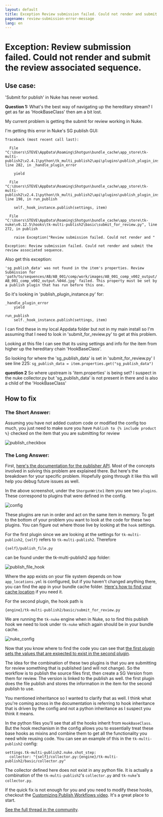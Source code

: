 ```yaml
---
layout: default
title: Exception Review submission failed. Could not render and submit the review associated sequence.
pagename: review-submission-error-message
lang: en
---
```


# Exception: Review submission failed. Could not render and submit the review associated sequence.

## Use case:

'Submit for publish' in Nuke has never worked. 

**Question 1:**
What's the best way of navigating up the hereditary stream? I get as far as 'HookBaseClass' then am a bit lost. 

My current problem is getting the submit for review working in Nuke. 

I'm getting this error in Nuke's SG publish GUI:
 

    Traceback (most recent call last):

      File "C:\Users\STEVE\AppData\Roaming\Shotgun\bundle_cache\app_store\tk-multi-publish2\v2.4.1\python\tk_multi_publish2\api\plugins\publish_plugin_instance.py", line 282, in _handle_plugin_error

        yield

      File "C:\Users\STEVE\AppData\Roaming\Shotgun\bundle_cache\app_store\tk-multi-publish2\v2.4.1\python\tk_multi_publish2\api\plugins\publish_plugin_instance.py", line 198, in run_publish

        self._hook_instance.publish(settings, item)

      File "C:\Users\STEVE\AppData\Roaming\Shotgun\bundle_cache\app_store\tk-nuke\v0.12.5\hooks\tk-multi-publish2\basic\submit_for_review.py", line 272, in publish

        raise Exception("Review submission failed. Could not render and "

    Exception: Review submission failed. Could not render and submit the review associated sequence.

Also get this exception:

`'sg_publish_data' was not found in the item's properties. Review Submission for 'path/to/sequences/AB/AB_001/comp/work/images/AB_001_comp_v002_output/AB_001_comp_v002_output.%04d.jpg' failed. This property must be set by a publish plugin that has run before this one.`


So it's looking in 'publish_plugin_instance.py' for:

    
    _handle_plugin_error
        yield

    run_publish
        self._hook_instance.publish(settings, item)

I can find these in my local Appdata folder but not in my main install so I'm assuming that I need to look in 'submit_for_review.py' to get at this problem.

Looking at this file I can see that its using settings and info for the item from higher up the hereditary chain 'HookBaseClass'.

So looking for where the 'sg_publish_data' is set in 'submit_for_review.py' I see line 225:
`sg_publish_data = item.properties.get("sg_publish_data")`

**question 2**
So where upstream is 'item.properties' is being set? I suspect in the nuke collector.py but 'sg_publish_data' is not present in there and is also a child of the 'HookBaseClass'

## How to fix

### The Short Answer:

Assuming you have not added custom code or modified the config too much, you just need to make sure you have `Publish to {% include product %}` checked on the item that you are  submitting for review

![publish_checkbox](images/review-submission-error-message-01.jpeg) 

### The Long Answer:

First, [here's the documentation for the publisher API](https://developer.shotgunsoftware.com/tk-multi-publish2/). Most of the concepts involved in solving this problem are explained there. But here's the breakdown for your specific problem. Hopefully going through it like this will help you debug future issues as well.

In the above screenshot, under the `ShorgunWrite1` item you see two `plugins`. These correspond to plugins that were defined in the config.

![config](images/review-submission-error-message-02.jpeg) 

These plugins are run in order and act on the same item in memory. To get to the bottom of your problem you want to look at the code for these two plugins. You can figure out where those live by looking at the `hook` settings. 

For the first plugin since we are looking at the settings for `tk-multi-publish2`, `{self}` refers to `tk-multi-publish2`. Therefore
```
{self}/publish_file.py
``` 
can be found under the tk-multi-publish2 app folder:

![publish_file_hook](images/review-submission-error-message-03.jpeg) 

Where the app exists on your file system depends on how `app_locations.yml` is configured, but if you haven't changed anything there, you can find the app in your bundle cache folder. [Here's how to find your cache location](https://developer.shotgunsoftware.com/7c9867c0/) if you need it. 

For the second plugin, the hook path is 
```
{engine}/tk-multi-publish2/basic/submit_for_review.py
```
We are running the `tk-nuke` engine when in Nuke, so to find this publish hook we need to look under `tk-nuke` which again should be in your bundle cache.

![nuke_config](images/review-submission-error-message-04.jpeg) 

Now that you know where to find the code you can see that [the first plugin sets the values that are expected to exist in the second plugin](https://github.com/shotgunsoftware/tk-multi-publish2/blob/a83e35dbf1a85eac7c3abd7e7f5509a42a8b8cf1/hooks/publish_file.py#L425). 

The idea for the combination of these two plugins is that you are submitting for review something that is published (and will not change). So the workflow is to publish the source files first, then create a SG Version from them for review. The version is linked to the publish as well. the first plugin does the file publish and stores the information in the item for the second publish to use.  

You mentioned inheritance so I wanted to clarify that as well. I think what you're coming across in the documentation is referring to hook inheritance that is driven by the config and not a python inheritance as I suspect you think it means. 

In the python files you'll see that all the hooks inherit from `HookBaseClass`. But the hook mechanism in the config allows you to essentially treat these base hooks as mixins and combine them to get all the functionality you need while reusing code. You can see an example of this in the `tk-multi-publish2` config:

```
settings.tk-multi-publish2.nuke.shot_step:
  collector: "{self}/collector.py:{engine}/tk-multi-publish2/basic/collector.py"
```

The collector defined here does not exist in any python file. It is actually a combination of the `tk-multi-publish2`'s `collector.py` and `tk-nuke`'s `collector.py`. 

If the quick fix is not enough for you and you need to modify these hooks, checkout the [Customizing Publish Workflows video](https://support.shotgunsoftware.com/hc/en-us/articles/360002566514-Shotgun-Toolkit-Webinars#web_3). It's a great place to start.

[See the full thread in the community](https://community.shotgridsoftware.com/t/nuke-submit-for-review-py/10026).

